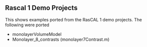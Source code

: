 ## Rascal 1 Demo Projects

This shows examples ported from the RasCAL 1 demo projects. The following were ported

- monolayerVolumeModel
- Monolayer_8_contrasts (monolayer7Contrast.m)
